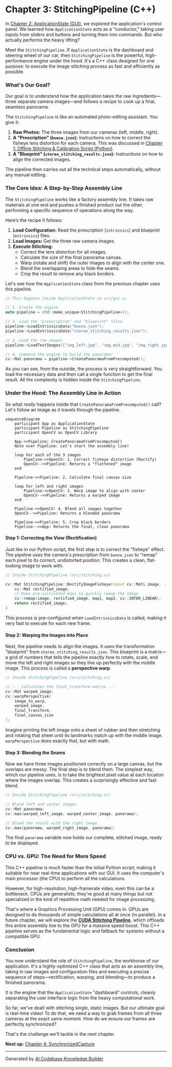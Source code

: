# Chapter 3: StitchingPipeline (C++)

In [Chapter 2: ApplicationState (GUI)](02_applicationstate__gui__.md), we explored the application's control panel. We learned how `ApplicationState` acts as a "conductor," taking user inputs from sliders and buttons and turning them into commands. But who actually performs the heavy lifting?

Meet the `StitchingPipeline`. If `ApplicationState` is the dashboard and steering wheel of our car, then `StitchingPipeline` is the powerful, high-performance engine under the hood. It's a C++ class designed for one purpose: to execute the image stitching process as fast and efficiently as possible.

### What's Our Goal?

Our goal is to understand how the application takes the raw ingredients—three separate camera images—and follows a recipe to cook up a final, seamless panorama.

The `StitchingPipeline` is like an automated photo-editing assistant. You give it:
1.  **Raw Photos:** The three images from our cameras (left, middle, right).
2.  **A "Prescription" (`buena.json`):** Instructions on how to correct the fisheye lens distortion for each camera. This was discussed in [Chapter 1: Offline Stitching & Calibration Script (Python)](01_offline_stitching___calibration_script__python__.md).
3.  **A "Blueprint" (`stereo_stitching_results.json`):** Instructions on how to align the corrected images.

The pipeline then carries out all the technical steps automatically, without any manual editing.

### The Core Idea: A Step-by-Step Assembly Line

The `StitchingPipeline` works like a factory assembly line. It takes raw materials at one end and pushes a finished product out the other, performing a specific sequence of operations along the way.

Here’s the recipe it follows:

1.  **Load Configuration:** Read the prescription (`intrinsics`) and blueprint (`extrinsics`) files.
2.  **Load Images:** Get the three raw camera images.
3.  **Execute Stitching:**
    *   Correct the lens distortion for all images.
    *   Calculate the size of the final panorama canvas.
    *   Warp (rotate and shift) the outer images to align with the center one.
    *   Blend the overlapping areas to hide the seams.
    *   Crop the result to remove any black borders.

Let's see how the `ApplicationState` class from the previous chapter uses this pipeline.

```cpp
// This happens inside ApplicationState in src/gui.cc

// 1. Create the engine
auto pipeline = std::make_unique<StitchingPipeline>();

// 2. Load the "prescription" and "blueprint" files
pipeline->LoadIntrinsicsData("buena.json");
pipeline->LoadExtrinsicsData("stereo_stitching_results.json");

// 3. Load the raw images
pipeline->LoadTestImages({"img_left.jpg", "img_mid.jpg", "img_right.jpg"});

// 4. Command the engine to build the panorama!
cv::Mat panorama = pipeline->CreatePanoramaFromPrecomputed();
```

As you can see, from the outside, the process is very straightforward. You load the necessary data and then call a single function to get the final result. All the complexity is hidden inside the `StitchingPipeline`.

### Under the Hood: The Assembly Line in Action

So what *really* happens inside that `CreatePanoramaFromPrecomputed()` call? Let's follow an image as it travels through the pipeline.

```mermaid
sequenceDiagram
    participant App as ApplicationState
    participant Pipeline as StitchingPipeline
    participant OpenCV as OpenCV Library

    App->>Pipeline: CreatePanoramaFromPrecomputed()
    Note over Pipeline: Let's start the assembly line!

    loop For each of the 3 images
        Pipeline->>OpenCV: 1. Correct fisheye distortion (Rectify)
        OpenCV-->>Pipeline: Returns a "flattened" image
    end

    Pipeline->>Pipeline: 2. Calculate final canvas size
    
    loop For left and right images
        Pipeline->>OpenCV: 3. Warp image to align with center
        OpenCV-->>Pipeline: Returns a warped image
    end

    Pipeline->>OpenCV: 4. Blend all images together
    OpenCV-->>Pipeline: Returns a blended panorama
    
    Pipeline->>Pipeline: 5. Crop black borders
    Pipeline-->>App: Returns the final, clean panorama
```

#### Step 1: Correcting the View (Rectification)

Just like in our Python script, the first step is to correct the "fisheye" effect. The pipeline uses the camera's prescription from `buena.json` to "remap" each pixel to its correct, undistorted position. This creates a clean, flat-looking image to work with.

```cpp
// Inside StitchingPipeline (src/stitching.cc)

cv::Mat StitchingPipeline::RectifyImageFisheye(const cv::Mat& image, ...) {
    cv::Mat rectified_image;
    // Uses pre-calculated maps to quickly remap the image
    cv::remap(image, rectified_image, map1, map2, cv::INTER_LINEAR);
    return rectified_image;
}
```
This process is pre-configured when `LoadIntrinsicsData` is called, making it very fast to execute for each new frame.

#### Step 2: Warping the Images into Place

Next, the pipeline needs to align the images. It uses the transformation "blueprint" from `stereo_stitching_results.json`. This blueprint is a matrix—a grid of numbers that tells the pipeline exactly how to rotate, scale, and move the left and right images so they line up perfectly with the middle image. This process is called a **perspective warp**.

```cpp
// Inside StitchingPipeline (src/stitching.cc)

// ... calculates the final_transform matrix ...
cv::Mat warped_image;
cv::warpPerspective(
    image_to_warp, 
    warped_image, 
    final_transform, 
    final_canvas_size
);
```
Imagine printing the left image onto a sheet of rubber and then stretching and rotating that sheet until its landmarks match up with the middle image. `warpPerspective` does exactly that, but with math.

#### Step 3: Blending the Seams

Now we have three images positioned correctly on a large canvas, but the overlaps are messy. The final step is to blend them. The simplest way, which our pipeline uses, is to take the brightest pixel value at each location where the images overlap. This creates a surprisingly effective and fast blend.

```cpp
// Inside StitchingPipeline (src/stitching.cc)

// Blend left and center images
cv::Mat panorama;
cv::max(warped_left_image, warped_center_image, panorama);

// Blend the result with the right image
cv::max(panorama, warped_right_image, panorama);
```

The final `panorama` variable now holds our complete, stitched image, ready to be displayed.

### CPU vs. GPU: The Need for More Speed

This C++ pipeline is much faster than the initial Python script, making it suitable for near real-time applications with our GUI. It uses the computer's main processor (the CPU) to perform all the calculations.

However, for high-resolution, high-framerate video, even this can be a bottleneck. CPUs are generalists; they're good at many things but not specialized in the kind of repetitive math needed for image processing.

That's where a Graphics Processing Unit (GPU) comes in. GPUs are designed to do thousands of simple calculations all at once (in parallel). In a future chapter, we will explore the **[CUDA Stitching Pipeline](07_cuda_stitching_pipeline.md)**, which offloads this entire assembly line to the GPU for a massive speed boost. This C++ pipeline serves as the fundamental logic and fallback for systems without a compatible GPU.

### Conclusion

You now understand the role of `StitchingPipeline`, the workhorse of our application. It's a highly-optimized C++ class that acts as an assembly line, taking in raw images and configuration files and executing a precise sequence of steps—rectification, warping, and blending—to produce a finished panorama.

It is the engine that the `ApplicationState` "dashboard" controls, cleanly separating the user interface logic from the heavy computational work.

So far, we've dealt with stitching single, static images. But our ultimate goal is real-time video! To do that, we need a way to grab frames from all three cameras at the exact same moment. How do we ensure our frames are perfectly synchronized?

That's the challenge we'll tackle in the next chapter.

**Next up:** [Chapter 4: SynchronizedCapture](04_synchronizedcapture_.md)

---

Generated by [AI Codebase Knowledge Builder](https://github.com/The-Pocket/Tutorial-Codebase-Knowledge)